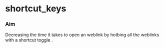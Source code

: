 # shortcut_keys
### Aim
Decreasing the time it takes to open an weblink by hotbing all the weblinks with a shortcut toggle .
